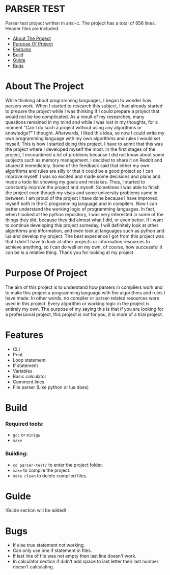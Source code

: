 # PARSER TEST
Parser test project written in ansi-c.
The project has a total of 656 lines. Header files are included.

* [About The Project](#about-the-project)
* [Purpose Of Project](#purpose-of-project)
* [Features](#features)
* [Build](#build)
* [Guide](#guide)
* [Bugs](#bugs)


# About The Project
While thinking about programming languages, I began to wonder how parsers work. When I started to research this subject, I had already started to prepare the project while I was thinking if I could prepare a project that would not be too complicated. As a result of my researches, many questions remained in my mind and while I was lost in my thoughts, for a moment "Can I do such a project without using any algorithms or knowledge?" I thought. Afterwards, I liked this idea, so now I could write my own programming language with my own algorithms and rules I would set myself. This is how I started doing this project. I have to admit that this was the project where I developed myself the most. In the first stages of the project, I encountered a lot of problems because I did not know about some subjects such as memory management. I decided to share it on Reddit and shared it immediately. Some of the feedback said that either my own algorithms and rules are silly or that it could be a good project so I can improve myself. I was so excited and made some decisions and plans and made a todo list showing my goals and mistakes. Thus, I started to constantly improve the project and myself. Sometimes I was able to finish the project even though my visas and some university problems came in between. I am proud of the project I have done because I have improved myself both in the C programming language and in compilers. Now I can better understand the working logic of programming languages. In fact, when I looked at the python repository, I was very interested in some of the things they did, because they did almost what I did, or even better. If I want to continue developing this project someday, I will definitely look at other algorithms and information, and even look at languages ​​such as python and lua and develop my project. The best experience I got from this project was that I didn't have to look at other projects or information resources to achieve anything, so I can do well on my own, of course, how successful it can be is a relative thing. Thank you for looking at my project.

# Purpose Of Project
The aim of this project is to understand how parsers in compilers work and to make this project a programming language with the algorithms and rules I have made. In other words, no compiler or parser-related resources were used in this project. Every algorithm or working logic in the project is entirely my own. The purpose of my saying this is that if you are looking for a professional project, this project is not for you, it is more of a trial project.

# Features
* CLI
* Print
* Loop statement
* If statement
* Variables
* Basic calculator
* Comment lines
* File parser (Like python or lua does)

# Build
### Required tools:
* ` gcc ` or ` minigw `
* ` make `

### Building:
* ` cd parser-test/ ` to enter the project folder.
* ` make ` to compile the project.
* ` make clean ` to delete compiled files.


# Guide
!Guide section will be added!

# Bugs
* If else true statement not working.
* Can only use one if statement in files.
* If last line of file was not empty then last line doesn't work.
* In calculator section if didn't add space to last letter then last number doesn't calculating.
